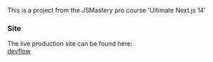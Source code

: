 This is a project from the JSMastery pro course 'Ultimate Next.js 14'

### Site

The live production site can be found here:  
[devflow](devflow-wasituf.vercel.app)
